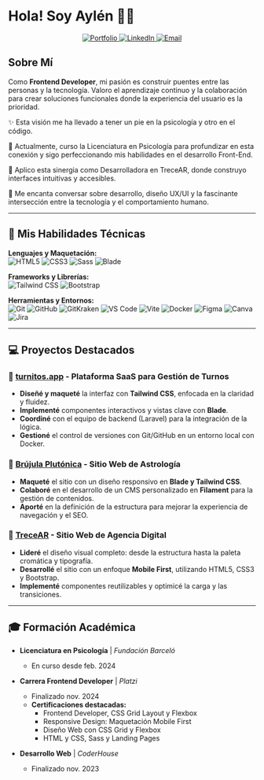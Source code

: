 # Hola! Soy Aylén 🌻🤓

<p align="center">
  <a href="https://trece.ar/portfolio" target="_blank">
    <img src="https://img.shields.io/badge/Mi Portfolio-3B82F6?style=for-the-badge" alt="Portfolio"/>
  </a>
  <a href="https://www.linkedin.com/in/aylen-frisoli/" target="_blank">
    <img src="https://img.shields.io/badge/LinkedIn-0A66C2?style=for-the-badge" alt="LinkedIn"/>
  </a>
  <a href="mailto:aylen@trece.ar">
    <img src="https://img.shields.io/badge/Contáctame-EF4444?style=for-the-badge" alt="Email"/>
  </a>
</p>

## Sobre Mí

Como **Frontend Developer**, mi pasión es construir puentes entre las personas y la tecnología. Valoro el aprendizaje continuo y la colaboración para crear soluciones funcionales donde la experiencia del usuario es la prioridad.

✨ Esta visión me ha llevado a tener un pie en la psicología y otro en el código.

🌱 Actualmente, curso la Licenciatura en Psicología para profundizar en esta conexión y sigo perfeccionando mis habilidades en el desarrollo Front-End.

🔭 Aplico esta sinergia como Desarrolladora en TreceAR, donde construyo interfaces intuitivas y accesibles.

💬 Me encanta conversar sobre desarrollo, diseño UX/UI y la fascinante intersección entre la tecnología y el comportamiento humano.

---

## 🚀 Mis Habilidades Técnicas

<p align="left">
  <strong>Lenguajes y Maquetación:</strong><br>
  <img src="https://img.shields.io/badge/HTML5-E34F26?style=for-the-badge&logo=html5&logoColor=white" alt="HTML5"/>
  <img src="https://img.shields.io/badge/CSS3-1572B6?style=for-the-badge&logo=css3&logoColor=white" alt="CSS3"/>
  <img src="https://img.shields.io/badge/Sass-CC6699?style=for-the-badge&logo=sass&logoColor=white" alt="Sass"/>
  <img src="https://img.shields.io/badge/Blade-F7523F?style=for-the-badge&logo=laravel&logoColor=white" alt="Blade"/>
</p>
<p align="left">
  <strong>Frameworks y Librerías:</strong><br>
  <img src="https://img.shields.io/badge/Tailwind_CSS-38B2AC?style=for-the-badge&logo=tailwind-css&logoColor=white" alt="Tailwind CSS"/>
  <img src="https://img.shields.io/badge/Bootstrap-563D7C?style=for-the-badge&logo=bootstrap&logoColor=white" alt="Bootstrap"/>
</p>
<p align="left">
  <strong>Herramientas y Entornos:</strong><br>
  <img src="https://img.shields.io/badge/Git-F05032?style=for-the-badge&logo=git&logoColor=white" alt="Git"/>
  <img src="https://img.shields.io/badge/GitHub-181717?style=for-the-badge&logo=github&logoColor=white" alt="GitHub"/>
  <img src="https://img.shields.io/badge/GitKraken-179287?style=for-the-badge&logo=gitkraken&logoColor=white" alt="GitKraken"/>
  <img src="https://img.shields.io/badge/VS_Code-007ACC?style=for-the-badge&logo=visual-studio-code&logoColor=white" alt="VS Code"/>
  <img src="https://img.shields.io/badge/Vite-646CFF?style=for-the-badge&logo=vite&logoColor=white" alt="Vite"/>
  <img src="https://img.shields.io/badge/Docker-2496ED?style=for-the-badge&logo=docker&logoColor=white" alt="Docker"/>
  <img src="https://img.shields.io/badge/Figma-F24E1E?style=for-the-badge&logo=figma&logoColor=white" alt="Figma"/>
  <img src="https://img.shields.io/badge/Canva-00C4CC?style=for-the-badge&logo=canva&logoColor=white" alt="Canva"/>
  <img src="https://img.shields.io/badge/Jira-0052CC?style=for-the-badge&logo=jira&logoColor=white" alt="Jira"/>
</p>

---

## 💻 Proyectos Destacados

### 🔹 [turnitos.app](https://turnitos.app) - Plataforma SaaS para Gestión de Turnos
- **Diseñé y maqueté** la interfaz con **Tailwind CSS**, enfocada en la claridad y fluidez.
- **Implementé** componentes interactivos y vistas clave con **Blade**.
- **Coordiné** con el equipo de backend (Laravel) para la integración de la lógica.
- **Gestioné** el control de versiones con Git/GitHub en un entorno local con Docker.

### 🔹 [Brújula Plutónica](https://brujulaplutonica.com) - Sitio Web de Astrología
- **Maqueté** el sitio con un diseño responsivo en **Blade y Tailwind CSS**.
- **Colaboré** en el desarrollo de un CMS personalizado en **Filament** para la gestión de contenidos.
- **Aporté** en la definición de la estructura para mejorar la experiencia de navegación y el SEO.

### 🔹 [TreceAR](https://trece.ar) - Sitio Web de Agencia Digital
- **Lideré** el diseño visual completo: desde la estructura hasta la paleta cromática y tipografía.
- **Desarrollé** el sitio con un enfoque **Mobile First**, utilizando HTML5, CSS3 y Bootstrap.
- **Implementé** componentes reutilizables y optimicé la carga y las transiciones.

---

## 🎓 Formación Académica

- **Licenciatura en Psicología** | *Fundación Barceló*
  - En curso desde feb. 2024

- **Carrera Frontend Developer** | *Platzi*
  - Finalizado nov. 2024
  - **Certificaciones destacadas:**
    - Frontend Developer, CSS Grid Layout y Flexbox
    - Responsive Design: Maquetación Mobile First
    - Diseño Web con CSS Grid y Flexbox
    - HTML y CSS, Sass y Landing Pages

- **Desarrollo Web** | *CoderHouse*
  - Finalizado nov. 2023
